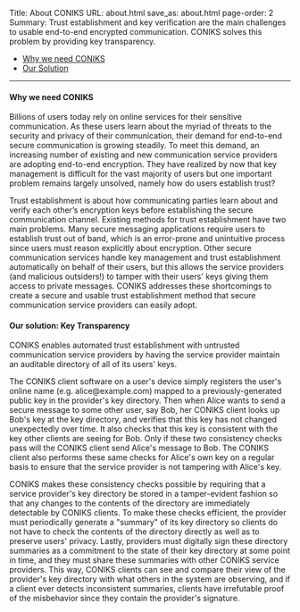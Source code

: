 Title: About CONIKS
URL: about.html
save_as: about.html
page-order: 2
Summary: Trust establishment and key verification are the main challenges to usable end-to-end encrypted communication. CONIKS solves this problem by providing key transparency.

<div class="col-md-12">
<ul>
<li><a href="#whyweneedconiks">Why we need CONIKS</a></li>
<li><a href="#solution">Our Solution</a></li>
</ul>

<hr>

<a name="whyweneedconiks"></a>
<h4>Why we need CONIKS</h4>
<p>Billions of users today rely on online services for their sensitive communication. As these users learn about the myriad of threats to the security and privacy of their communication, their demand for end-to-end secure communication is growing steadily. To meet this demand, an increasing number of existing and new communication service providers are adopting end-to-end encryption. They have realized by now that key management is difficult for the vast majority of users but one important problem remains largely unsolved, namely how do users establish trust? </p>

<p>Trust establishment is about how communicating parties learn about and verify each other’s encryption keys before establishing the secure communication channel. Existing methods for trust establishment have two main problems. Many secure messaging applications require users to establish trust out of band, which is an error-prone and unintuitive process since users must reason explicitly about encryption. Other secure communication services handle key management and trust establishment automatically on behalf of their users, but this allows the service providers (and malicious outsiders!) to tamper with their users' keys giving them access to private messages. CONIKS addresses these shortcomings to create a secure and usable trust establishment method that secure communication service providers can easily adopt.</p>

<a name="solution"></a>
<h4 class="row-md">Our solution: Key Transparency</h4>
<p>CONIKS enables automated trust establishment with untrusted communication service providers by having the service provider maintain an auditable directory of all of its users' keys.</p>

<p>The CONIKS client software on a user's device simply registers the user's online name (e.g. alice@example.com) mapped to a previously-generated public key in the provider's key directory. Then when Alice wants to send a secure message to some other user, say Bob, her CONIKS client looks up Bob's key at the key directory, and verifies that this key has not changed unexpectedly over time. It also checks that this key is consistent with the key other clients are seeing for Bob. Only if these two consistency checks pass will the CONIKS client send Alice's message to Bob. The CONIKS client also performs these same checks for Alice's own key on a regular basis to ensure that the service provider is not tampering with Alice's key.</p>

<p>CONIKS makes these consistency checks possible by requiring that a service provider's key directory be stored in a tamper-evident fashion so that any changes to the contents of the directory are immediately detectable by CONIKS clients. To make these checks efficient, the provider must periodically generate a "summary" of its key directory so clients do not have to check the contents of the directory directly as well as to preserve users' privacy. Lastly, providers must digitally sign these directory summaries as a commitment to the state of their key directory at some point in time, and they must share these summaries with other CONIKS service providers. This way, CONIKS clients can see and compare their view of the provider's key directory with what others in the system are observing, and if a client ever detects inconsistent summaries, clients have irrefutable proof of the misbehavior since they contain the provider's signature.</p>

</div>
